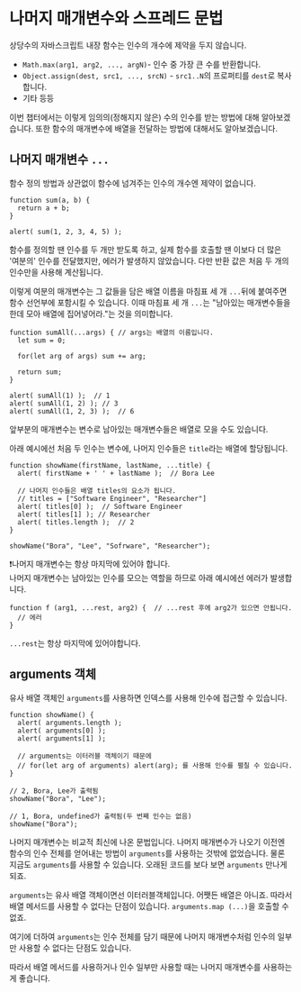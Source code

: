 # 나머지 매개변수와 스프레드 문법

상당수의 자바스크립트 내장 함수는 인수의 개수에 제약을 두지 않습니다.   
- `Math.max(arg1, arg2, ..., argN)`- 인수 중 가장 큰 수를 반환합니다.
- `Object.assign(dest, src1, ..., srcN)` - `src1..N`의 프로퍼티를 `dest`로 복사합니다.
- 기타 등등 
   
이번 챕터에서는 이렇게 임의의(정해지지 않은) 수의 인수를 받는 방법에 대해 알아보겠습니다. 또한 함수의 매개변수에 배열을 전달하는 방법에 대해서도 알아보겠습니다.



## 나머지 매개변수 `...`

함수 정의 방법과 상관없이 함수에 넘겨주는 인수의 개수엔 제약이 없습니다.
```
function sum(a, b) {
  return a + b;
}

alert( sum(1, 2, 3, 4, 5) );
```
함수를 정의할 땐 인수를 두 개만 받도록 하고, 실제 함수를 호출할 땐 이보다 더 많은 '여분의' 인수를 전달했지만, 에러가 발생하지 않았습니다. 다만 반환 값은 처음 두 개의 인수만을 사용해 계산됩니다.   
   
이렇게 여분의 매개변수는 그 값들을 담은 배열 이름을 마침표 세 개 `...`뒤에 붙여주면 함수 선언부에 포함시킬 수 있습니다. 이때 마침표 세 개 `...`는 "남아있는 매개변수들을 한데 모아 배열에 집어넣어라."는 것을 의미합니다.   
```
function sumAll(...args) { // args는 배열의 이름입니다.
  let sum = 0;

  for(let arg of args) sum += arg;

  return sum;
}

alert( sumAll(1) );  // 1
alert( sumAll(1, 2) ); // 3
alert( sumAll(1, 2, 3) );  // 6
```
앞부분의 매개변수는 변수로 남아있는 매개변수들은 배열로 모을 수도 있습니다.   
   
아래 예시에선 처음 두 인수는 변수에, 나머지 인수들은 `title`라는 배열에 할당됩니다.
```
function showName(firstName, lastName, ...title) {
  alert( firstName + ' ' + lastName );  // Bora Lee

  // 나머지 인수들은 배열 titles의 요소가 됩니다.
  // titles = ["Software Engineer", "Researcher"]
  alert( titles[0] );  // Software Engineer
  alert( titles[1] ); // Researcher
  alert( titles.length );  // 2
}

showName("Bora", "Lee", "Sofrware", "Researcher");
```
   
❗나머지 매개변수는 항상 마지막에 있어야 합니다.   
나머지 매개변수는 남아있는 인수를 모으는 역할을 하므로 아래 예시에선 에러가 발생합니다.
```
function f (arg1, ...rest, arg2) {  // ...rest 후에 arg2가 있으면 안됩니다.
  // 에러
}
```
`...rest`는 항상 마지막에 있어야합니다.



## arguments 객체

유사 배열 객체인 `arguments`를 사용하면 인덱스를 사용해 인수에 접근할 수 있습니다.

```
function showName() {
  alert( arguments.length );
  alert( arguments[0] );
  alert( arguments[1] );

  // arguments는 이터러블 객체이기 때문에
  // for(let arg of arguments) alert(arg); 를 사용해 인수를 펼칠 수 있습니다.
}

// 2, Bora, Lee가 출력됨
showName("Bora", "Lee");

// 1, Bora, undefined가 출력됨(두 번째 인수는 없음)
showName("Bora");
```

나머지 매개변수는 비교적 최신에 나온 문법입니다. 나머지 매개변수가 나오기 이전엔 함수의 인수 전체를 얻어내는 방법이 `arguments`를 사용하는 것밖에 없었습니다. 물론 지금도 `arguments`를 사용할 수 있습니다. 오래된 코드를 보다 보면 `arguments` 만나게 되죠.   
   
`arguments`는 유사 배열 객체이면선 이터러블객체입니다. 어쨋든 배열은 아니죠. 따라서 배열 메서드를 사용할 수 없다는 단점이 있습니다. `arguments.map (...)`을 호출할 수 없죠.   
   
여기에 더하여 `arguments`는 인수 전체를 담기 때문에 나머지 매개변수처럼 인수의 일부만 사용할 수 없다는 단점도 있습니다.   
   
따라서 배열 메서드를 사용하거나 인수 일부만 사용할 때는 나머지 매개변수를 사용하는게 좋습니다.

